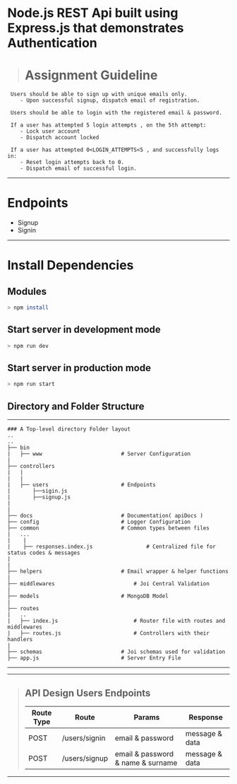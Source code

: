 # Node.js REST Api built using Express.js that demonstrates Authentication

># Assignment Guideline 


	 Users should be able to sign up with unique emails only.
		- Upon successful signup, dispatch email of registration.
		
	 Users should be able to login with the registered email & password.
	 
	 If a user has attempted 5 login attempts , on the 5th attempt:
		- Lock user account
		- Dispatch account locked
		
	 If a user has attempted 0<LOGIN_ATTEMPTS<5 , and successfully logs in:
		- Reset login attempts back to 0.
		- Dispatch email of successful login.

---
# Endpoints
- Signup
- Signin
---
# Install Dependencies
## Modules
```bash
> npm install
```
## Start server in development mode
```bash
> npm run dev 
```

## Start server in production mode
```bash
> npm run start
```

## Directory and Folder Structure
---
	### A Top-level directory Folder layout
	..
	..
	├── bin
	|   ├──	www							# Server Configuration
	|
	├── controllers						
	|	|
	|	|
	|	├── users						# Endpoints
	|		├──sigin.js		
	|		├──signup.js
	|
	|
	├── docs							# Documentation( apiDocs )
	├── config							# Logger Configuration
	├── common							# Common types between files
	|	...
	|	 |						
	|	 ├── responses.index.js					# Centralized file for status codes & messages
	|
	|
	├── helpers							# Email wrapper & helper functions
	|
	├── middlewares							# Joi Central Validation
	|
	├── models							# MongoDB Model
	|
	├── routes
	|	..		
	|	├── index.js						# Router file with routes and middlewares
	|	├── routes.js						# Controllers with their handlers
	|
	├── schemas							# Joi schemas used for validation
	├── app.js							# Server Entry File

---








---

> ## API Design Users Endpoints
>
> | Route Type | Route           | Params                                                              | Response                |
> | ---------- | --------------- | ------------------------------------------------------------------- | ----------------------- |
> | POST       | /users/signin    | email & password                                                    | message & data |
> | POST       | /users/signup | email & password & name & surname                    | message & data|
---


